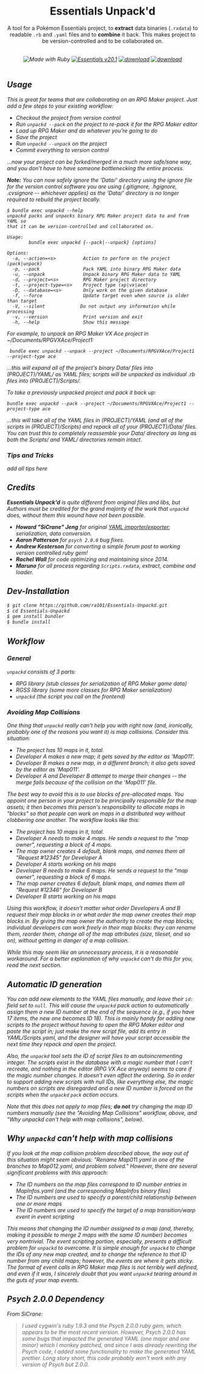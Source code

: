 

<div align="center">
    <h1> Essentials Unpack'd </h1>
    <p></i>A tool for a Pokémon Essentials project, to <b>extract</b> data binaries (<code>.rxdata</code>) to readable <code>.rb</code> and <code>.yaml</code> files and to <b>combine</b> it back. This makes project to be version-controlled and to be collaborated on.<i></p><br/>
    <img src="https://img.shields.io/badge/Made%20with-Ruby-DE3F24?style=for-the-badge&logo=ruby" alt="Made with Ruby"> <a href="https://essentialsdocs.fandom.com/"><img src="https://img.shields.io/badge/Essentials-v20.1-ffcb05?style=for-the-badge&labelColor=3c5aa6" alt="Essentials v20.1"></a> <a href="https://github.com/ra101/Essentials-Unpackd/releases/latest/download/Unpackd.exe"><img src="https://img.shields.io/badge/download-639?style=for-the-badge&logo=windows" alt="download"></a> <a href="https://github.com/ra101/PokeShelf/releases/download/v1.2.4/PokeShelf.zip"><img src="https://img.shields.io/badge/sponser-dd6633?style=for-the-badge&logo=buymeacoffee&logoColor=white" alt="download"></a>
</div><br/>

## Usage

This is great for teams that are collaborating on an RPG Maker project. Just add a few steps to your existing workflow:

* Checkout the project from version control
* Run `unpackd --pack` on the project to re-pack it for the RPG Maker editor
* Load up RPG Maker and do whatever you're going to do
* Save the project
* Run `unpackd --unpack` on the project
* Commit everything to version control

...now your project can be forked/merged in a much more safe/sane way, and you don't have to have someone bottlenecking the entire process.

**Note:** You can now safely ignore the 'Data/' directory using the ignore file for the version control software you are using (.gitignore, .hgignore, .cvsignore -- whichever applies) as the 'Data/' directory is no longer required to rebuild the project locally.



```
$ bundle exec unpackd --help
unpackd packs and unpacks binary RPG Maker project data to and from YAML so
that it can be version-controlled and collaborated on.

Usage:
        bundle exec unpackd {--pack|--unpack} [options]

Options:
  -a, --action=<s>          Action to perform on the project (pack|unpack)
  -p, --pack                Pack YAML into binary RPG Maker data
  -u, --unpack              Unpack binary RPG Maker data to YAML
  -d, --project=<s>         RPG Maker project directory
  -t, --project-type=<s>    Project type (xp|vx|ace)
  -D, --database=<s>        Only work on the given database
  -f, --force               Update target even when source is older than target
  -V, --silent             Do not output any information while processing
  -v, --version             Print version and exit
  -h, --help                Show this message
```

For example, to unpack an RPG Maker VX Ace project in ~/Documents/RPGVXAce/Project1:

```
 bundle exec unpackd --unpack --project ~/Documents/RPGVXAce/Project1 --project-type ace
```

...this will expand all of the project's binary Data/ files into (PROJECT)/YAML/ as YAML files; scripts will be unpacked as individual .rb files into (PROJECT)/Scripts/.

To take a previously unpacked project and pack it back up:

```
bundle exec unpackd --pack --project ~/Documents/RPGVXAce/Project1 --project-type ace
```

...this will take all of the YAML files in (PROJECT)/YAML (and all of the scripts in (PROJECT)/Scripts) and repack all of your (PROJECT)/Data/ files. You can trust this to completely reassemble your Data/ directory as long as both the Scripts/ and YAML/ directories remain intact.

### Tips and Tricks

add all tips here

## Credits

**Essentials Unpack'd** is quite different from original files and libs, but Authors must be credited for the grand majority of the work that `unpackd` does, without them this wound have not been possible.

- **Howard "SiCrane" Jeng** for original [YAML importer/exporter](https://www.gamedev.net/forums/topic/646333-rpg-maker-vx-ace-data-conversion-utility/); serialization, data conversion.
- **Aaron Patterson** for `psych 2.0.0` bug fixes.
- **Andrew Kesterson** for converting a simple forum post to working version controlled ruby gem!
- **Rachel Wall** for code optimizing and maintaining since 2014.
- **Maruno** for all process regarding `Scripts.rxdata`, extract, combine and loader.



## Dev-Installation

```bash
$ git clone https://github.com/ra101/Essentials-Unpackd.git
$ cd Essentials-Unpackd
$ gem install bundler
$ bundle install
```



## Workflow

### General

`unpackd` consists of 3 parts:

* RPG library (stub classes for serialization of RPG Maker game data)
* RGSS library (some more classes for RPG Maker serialization)
* `unpackd` (the script you call on the frontend)

### Avoiding Map Collisions

One thing that `unpackd` really can't help you with right now (and, ironically, probably one of the reasons you want it) is map collisions. Consider this situation:

* The project has 10 maps in it, total.
* Developer A makes a new map; it gets saved by the editor as 'Map011'.
* Developer B makes a new map, in a different branch; it also gets saved by the editor as 'Map011'.
* Developer A and Developer B attempt to merge their changes -- the merge fails because of the collision on the 'Map011' file.

The best way to avoid this is to use blocks of pre-allocated maps. You appoint one person in your project to be principally responsible for the map assets; it then becomes this person's responsibility to allocate maps in "blocks" so that people can work on maps in a distributed way without clobbering one another. The workflow looks like this:

* The project has 10 maps in it, total.
* Developer A needs to make 4 maps. He sends a request to the "map owner", requesting a block of 4 maps.
* The map owner creates 4 default, blank maps, and names them all "Request #12345" for Developer A
* Developer A starts working on his maps
* Developer B needs to make 6 maps. He sends a request to the "map owner", requesting a block of 6 maps.
* The map owner creates 6 default, blank maps, and names them all "Request #12346" for Developer B
* Developer B starts working on his maps

Using this workflow, it doesn't matter what order Developers A and B request their map blocks in _or_ what order the map owner creates their map blocks in. By giving the map owner the authority to create the map blocks, individual developers can work freely in their map blocks: they can rename them, reorder them, change all of the map attributes (size, tileset, and so on), without getting in danger of a map collision.

While this may seem like an unnecessary process, it is a reasonable workaround. For a better explanation of why `unpackd` can't do this for you, read the next section.

## Automatic ID generation

You can add new elements to the YAML files manually, and leave their `id:` field set to `null`. This will cause the `unpackd` pack action to automatically assign them a new ID number at the end of the sequence (e.g., if you have 17 items, the new one becomes ID 18). This is mainly handy for adding new scripts to the project without having to open the RPG Maker editor and paste the script in; just make the new script file, add its entry in YAML/Scripts.yaml, and the designer will have your script accessible the next time they repack and open the project.

Also, the `unpackd` tool sets the ID of script files to an autoincrementing integer. The scripts exist in the database with a magic number that I can't recreate, and nothing in the editor (RPG VX Ace anyway) seems to care if the magic number changes. It doesn't even affect the ordering. So in order to support adding new scripts with null IDs, like everything else, the magic numbers on scripts are disregarded and a new ID number is forced on the scripts when the `unpackd` `pack` action occurs.

Note that this does not apply to map files; **do not** try changing the map ID numbers manually (see the "Avoiding Map Collisions" workflow, above, and "Why unpackd can't help with map collisions", below).

## Why `unpackd` can't help with map collisions

If you look at the map collision problem described above, the way out of this situation might seem obvious: "Rename Map011.yaml in one of the branches to Map012.yaml, and problem solved." However, there are several significant problems with this approach:

* The ID numbers on the map files correspond to ID number entries in MapInfos.yaml (and the corresponding MapInfos binary files)
* The ID numbers are used to specify a parent/child relationship between one or more maps
* The ID numbers are used to specify the target of a map transition/warp event in event scripting

This means that changing the ID number assigned to a map (and, thereby, making it possible to merge 2 maps with the same ID number) becomes _very_ nontrivial. The event scripting portion, especially, presents a difficult problem for `unpackd` to overcome. It is simple enough for `unpackd` to change the IDs of any new map created, and to change the reference to that ID number from any child maps; however, the events are where it gets sticky. The format of event calls in RPG Maker map files is not terribly well defined, and even if it was, I sincerely doubt that you want `unpackd` tearing around in the guts of your map events.


## Psych 2.0.0 Dependency

From SiCrane:

> I used cygwin's ruby 1.9.3 and the Psych 2.0.0 ruby gem, which appears to be the most recent version. However, Psych 2.0.0 has some bugs that impacted the generated YAML (one major and one minor) which I monkey patched, and since I was already rewriting the Psych code, I added some functionality to make the generated YAML prettier. Long story short, this code probably won't work with any version of Psych but 2.0.0.
